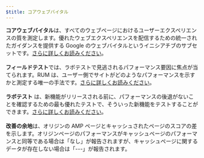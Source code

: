 ```yaml
---
$title: コアウェブバイタル
---
```


**コアウェブバイタル**は、すべてのウェブページにおけるユーザーエクスペリエンスの質を測定します。優れたウェブエクスペリエンスを配信するための統一されたガイダンスを提供する Google のウェブバイタルというイニシアチブのサブセットです。[さらに詳しくお読みください](https://web.dev/vitals/)。 <br><br> **フィールドテスト**では、ラボテストで見逃されるパフォーマンス要因に焦点が当てられます。RUM は、ユーザー側でサイトがどのようなパフォーマンスを示すかと測定する唯一の手法です。[さらに詳しくお読みください](https://web.dev/user-centric-performance-metrics/#in-the-field)。 <br><br> **ラボテスト** は、新機能がリリースされる前に、パフォーマンスの後退がないことを確認するための最も優れたテストで、そういった新機能をテストすることができます。[さらに詳しくお読みください](https://web.dev/user-centric-performance-metrics/#in-the-lab)。<br><br> **改善の余地**は、オリジンの AMP ページとキャッシュされたページのスコアの差を示します。オリジンページのパフォーマンスがキャッシュページのパフォーマンスと同等である場合は「なし」が報告されますが、キャッシュページに関するデータが存在しない場合は「---」が報告されます。
